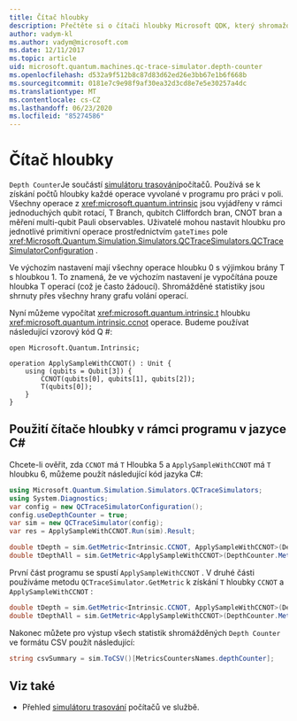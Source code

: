 ```yaml
---
title: Čítač hloubky
description: Přečtěte si o čítači hloubky Microsoft QDK, který shromažďuje počty hloubky každé operace vyvolané v programu
author: vadym-kl
ms.author: vadym@microsoft.com
ms.date: 12/11/2017
ms.topic: article
uid: microsoft.quantum.machines.qc-trace-simulator.depth-counter
ms.openlocfilehash: d532a9f512b8c87d83d62ed26e3bb67e1b6f668b
ms.sourcegitcommit: 0181e7c9e98f9af30ea32d3cd8e7e5e30257a4dc
ms.translationtype: MT
ms.contentlocale: cs-CZ
ms.lasthandoff: 06/23/2020
ms.locfileid: "85274586"
---
```

# <a name="depth-counter"></a>Čítač hloubky

`Depth Counter`Je součástí [simulátoru trasování](xref:microsoft.quantum.machines.qc-trace-simulator.intro)počítačů.
Používá se k získání počtů hloubky každé operace vyvolané v programu pro práci v poli. Všechny operace z <xref:microsoft.quantum.intrinsic> jsou vyjádřeny v rámci jednoduchých qubit rotací, T Branch, qubitch Cliffordch bran, CNOT bran a měření multi-qubit Pauli observables. Uživatelé mohou nastavit hloubku pro jednotlivé primitivní operace prostřednictvím `gateTimes` pole <xref:Microsoft.Quantum.Simulation.Simulators.QCTraceSimulators.QCTraceSimulatorConfiguration> .

Ve výchozím nastavení mají všechny operace hloubku 0 s výjimkou brány T s hloubkou 1. To znamená, že ve výchozím nastavení je vypočítána pouze hloubka T operací (což je často žádoucí). Shromážděné statistiky jsou shrnuty přes všechny hrany grafu volání operací. 

Nyní můžeme vypočítat <xref:microsoft.quantum.intrinsic.t> hloubku <xref:microsoft.quantum.intrinsic.ccnot> operace. Budeme používat následující vzorový kód Q #:

```qsharp
open Microsoft.Quantum.Intrinsic;

operation ApplySampleWithCCNOT() : Unit {
    using (qubits = Qubit[3]) {
        CCNOT(qubits[0], qubits[1], qubits[2]);
        T(qubits[0]);
    }
}
```

## <a name="using-depth-counter-within-a-c-program"></a>Použití čítače hloubky v rámci programu v jazyce C#

Chcete-li ověřit, zda `CCNOT` má `T` Hloubka 5 a `ApplySampleWithCCNOT` má `T` hloubku 6, můžeme použít následující kód jazyka C#:

```csharp
using Microsoft.Quantum.Simulation.Simulators.QCTraceSimulators;
using System.Diagnostics;
var config = new QCTraceSimulatorConfiguration();
config.useDepthCounter = true;
var sim = new QCTraceSimulator(config);
var res = ApplySampleWithCCNOT.Run(sim).Result;

double tDepth = sim.GetMetric<Intrinsic.CCNOT, ApplySampleWithCCNOT>(DepthCounter.Metrics.Depth);
double tDepthAll = sim.GetMetric<ApplySampleWithCCNOT>(DepthCounter.Metrics.Depth);
```

První část programu se spustí `ApplySampleWithCCNOT` . V druhé části používáme metodu `QCTraceSimulator.GetMetric` k získání `T` hloubky `CCNOT` a `ApplySampleWithCCNOT` : 

```csharp
double tDepth = sim.GetMetric<Intrinsic.CCNOT, ApplySampleWithCCNOT>(DepthCounter.Metrics.Depth);
double tDepthAll = sim.GetMetric<ApplySampleWithCCNOT>(DepthCounter.Metrics.Depth);
```

Nakonec můžete pro výstup všech statistik shromážděných `Depth Counter` ve formátu CSV použít následující:
```csharp
string csvSummary = sim.ToCSV()[MetricsCountersNames.depthCounter];
```

## <a name="see-also"></a>Viz také ##

- Přehled [simulátoru trasování](xref:microsoft.quantum.machines.qc-trace-simulator.intro) počítačů ve službě.
